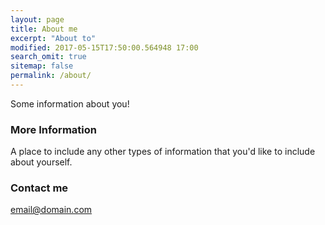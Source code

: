 ```yaml
---
layout: page
title: About me
excerpt: "About to"
modified: 2017-05-15T17:50:00.564948 17:00
search_omit: true
sitemap: false
permalink: /about/
---
```


Some information about you!

### More Information

A place to include any other types of information that you'd like to include about yourself.

### Contact me

[email@domain.com](mailto:email@domain.com)
